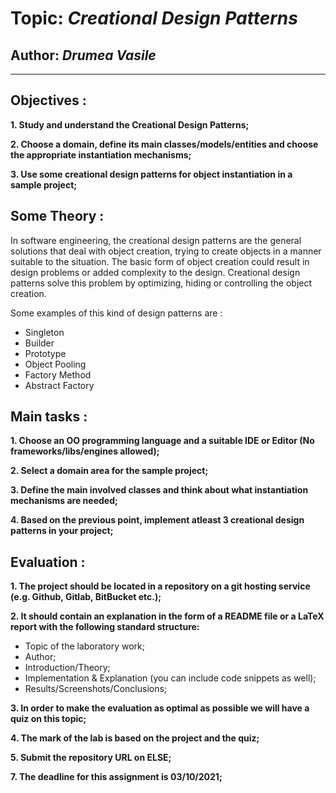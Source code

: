 # Topic: *Creational Design Patterns*
## Author: *Drumea Vasile*
------
## Objectives :
__1. Study and understand the Creational Design Patterns;__

__2. Choose a domain, define its main classes/models/entities and choose the appropriate instantiation mechanisms;__

__3. Use some creational design patterns for object instantiation in a sample project;__

## Some Theory :
In software engineering, the creational design patterns are the general solutions that deal with object creation, trying to create objects in a manner suitable to the situation. The basic form of object creation could result in design problems or added complexity to the design. Creational design patterns solve this problem by optimizing, hiding or controlling the object creation.

Some examples of this kind of design patterns are :

   * Singleton
   * Builder
   * Prototype
   * Object Pooling
   * Factory Method
   * Abstract Factory
   
## Main tasks :
__1. Choose an OO programming language and a suitable IDE or Editor (No frameworks/libs/engines allowed);__

__2. Select a domain area for the sample project;__

__3. Define the main involved classes and think about what instantiation mechanisms are needed;__

__4. Based on the previous point, implement atleast 3 creational design patterns in your project;__

## Evaluation :
__1. The project should be located in a repository on a git hosting service (e.g. Github, Gitlab, BitBucket etc.);__

__2. It should contain an explanation in the form of a README file or a LaTeX report with the following standard structure:__

  * Topic of the laboratory work;
  * Author;
  * Introduction/Theory;
  * Implementation & Explanation (you can include code snippets as well);
  * Results/Screenshots/Conclusions;

__3. In order to make the evaluation as optimal as possible we will have a quiz on this topic;__

__4. The mark of the lab is based on the project and the quiz;__

__5. Submit the repository URL on ELSE;__

__7. The deadline for this assignment is 03/10/2021;__

